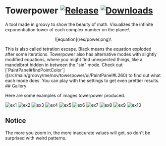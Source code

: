 # Towerpower [![Release](https://img.shields.io/github/v/release/GraxCode/towerpower)](https://github.com/GraxCode/idiots-pgp/releases) [![Downloads](https://img.shields.io/github/downloads/GraxCode/idiots-pgp/total)](https://github.com/GraxCode/towerpower/releases)
A tool made in groovy to show the beauty of math. Visualizes the infinite exponentiation tower of each complex number on the plane:\
<p align="center">
    ![equation](res/power.png)\
</p>
This is also called tetration escape. Black means the equation exploded after some iterations.
Towerpower also has alternative modes with slightly modified equations, where you might find unexpected things, 
like a mandelbrot hidden in between the "sin" mode. Check out [`PaintPanel#findPointColor`]((src/main/groovy/me/nov/towerpower/ui/PaintPanel#L260) to find out what each mode does.
You can play with the settings to get even prettier results.
## Gallery

Here are some examples of images towerpower produced.

![ex1](res/ex1.png)
![ex2](res/ex2.png)
![ex3](res/ex3.png)
![ex4](res/ex4.png)
![ex5](res/ex5.png)
![ex6](res/ex6.png)
![ex7](res/ex7.png)
![ex8](res/ex8.png)
![ex9](res/ex9.png)
![ex10](res/ex10.png)

## Notice
The more you zoom in, the more inaccurate values will get, so don't be surprised with weird patterns.
